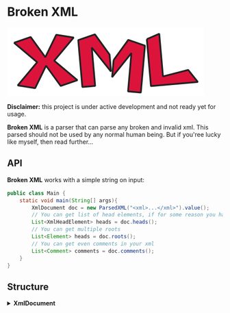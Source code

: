 # Broken XML

<img src="https://raw.githubusercontent.com/Guseyn/logos/master/broken-xml.svg?sanitize=true">

**Disclaimer:** this project is under active development and not ready yet for usage.

**Broken XML** is a parser that can parse any broken and invalid xml. This parsed should not be used
by any normal human being. But if you'ree lucky like myself, then read further...

## API

**Broken XML** works with a simple string on input:

```java
public class Main {
    static void main(String[] args){ 
        XmlDocument doc = new ParsedXML("<xml>...</xml>").value();
        // You can get list of head elements, if for some reason you have several of them
        List<XmlHeadElement> heads = doc.heads(); 
        // You can get multiple roots
        List<Element> heads = doc.roots();
        // You can get even comments in your xml
        List<Comment> comments = doc.comments();
    }
}
```

## Structure

<details>
  <summary><b>XmlDocument</b></summary><br>
  
  **XmlDocument** is what you get by calling `new ParsedXML(xmlAsString).value()`.
  
  ```java
  // You can get list of head elements, if for some reason you have several of them
  List<XmlHeadElement> heads = doc.heads(); 
  // You can get multiple roots
  List<Element> heads = doc.roots();
  // You can even get comments in your xml
  List<Comment> comments = doc.comments();
  // Also you can get start and end position of your doc
  int start = doc.start(); // is always 0
  int end = doc.end(); // is always a length of xml string
```
</details>


